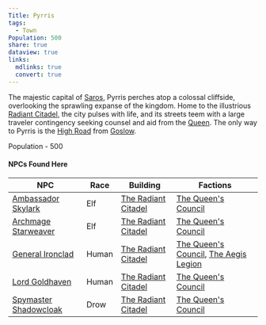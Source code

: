 ```yaml
---
Title: Pyrris
tags:
  - Town
Population: 500
share: true
dataview: true
links:
  mdlinks: true
  convert: true
---
```


The majestic capital of [Saros](../../../History_&%20Lore/A_Brief_Saros_History.md), Pyrris perches atop a colossal cliffside, overlooking the sprawling expanse of the kingdom. Home to the illustrious [Radiant Citadel](./Locations/The_Radiant_Citadel.md), the city pulses with life, and its streets teem with a large traveler contingency seeking counsel and aid from the [Queen](./NPCs/Queen_Amara.md). The only way to Pyrris is the [High Road](../../Landmarks/Roads/The_High_Road.md) from [Goslow](../Goslow/Goslow.md).

Population - 500

#### NPCs Found Here
| NPC                                                                                             | Race  | Building                                                                                         | Factions                                                                                                                                                          |
| ----------------------------------------------------------------------------------------------- | ----- | ------------------------------------------------------------------------------------------------ | ----------------------------------------------------------------------------------------------------------------------------------------------------------------- |
| [Ambassador Skylark](./NPCs/Ambassador_Skylark.md)       | Elf   | [The Radiant Citadel](./Locations/The_Radiant_Citadel.md) | [The Queen's Council](../../../Factions_&%20Clans/The%20Queen's%20Council/The_Queen's_Council.md)                                                                              |
| [Archmage Starweaver](./NPCs/Archmage_Starweaver.md)     | Elf   | [The Radiant Citadel](./Locations/The_Radiant_Citadel.md) | [The Queen's Council](../../../Factions_&%20Clans/The%20Queen's%20Council/The_Queen's_Council.md)                                                                              |
| [General Ironclad](./NPCs/General_Ironclad.md)           | Human | [The Radiant Citadel](./Locations/The_Radiant_Citadel.md) | [The Queen's Council](../../../Factions_&%20Clans/The%20Queen's%20Council/The_Queen's_Council.md), [The Aegis Legion](../../../Factions_&%20Clans/The%20Aegis%20Legion/The_Aegis_Legion.md) |
| [Lord Goldhaven](./NPCs/Lord_Goldhaven.md)               | Human | [The Radiant Citadel](./Locations/The_Radiant_Citadel.md) | [The Queen's Council](../../../Factions_&%20Clans/The%20Queen's%20Council/The_Queen's_Council.md)                                                                              |
| [Spymaster Shadowcloak](./NPCs/Spymaster_Shadowcloak.md) | Drow  | [The Radiant Citadel](./Locations/The_Radiant_Citadel.md) | [The Queen's Council](../../../Factions_&%20Clans/The%20Queen's%20Council/The_Queen's_Council.md)                                                                              |
